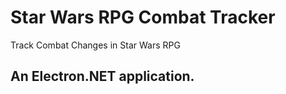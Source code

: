 # Star Wars RPG Combat Tracker
Track Combat Changes in Star Wars RPG
<h2>An Electron.NET application.</h2>
